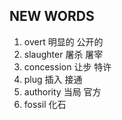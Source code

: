 ## NEW WORDS

1. overt 明显的 公开的
2. slaughter 屠杀 屠宰
3. concession 让步 特许
4. plug 插入 接通
5. authority 当局 官方
6. fossil 化石
